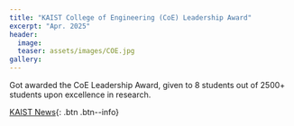 ```yaml
---
title: "KAIST College of Engineering (CoE) Leadership Award"
excerpt: "Apr. 2025"
header:
  image: 
  teaser: assets/images/COE.jpg
gallery:
---
```


Got awarded the CoE Leadership Award, given to 8 students out of 2500+ students upon excellence in research.

[KAIST News](https://engineering.kaist.ac.kr/student/innovator){: .btn .btn--info}
